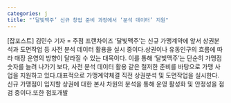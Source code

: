 ```yaml
---
categories: j
title: "‘달빛맥주’ 신규 창업 준비 과정에서 ‘분석 데이터’ 지원"
---
```

[잡포스트] 김민수 기자 = 주점 프랜차이즈 ‘달빛맥주’는 신규 가맹계약에 앞서 상권분석과 도면작업 등 사전 분석 데이터 활용을 실시 중이다.상권이나 유동인구의 흐름에 따라 매장 운영의 방향이 달라질 수 있는 대목이다. 이를 통해 ‘달빛맥주’는 단순히 가맹점 숫자를 늘려 나가기 보다, 사전 분석 데이터 활용 같은 철저한 준비를 바탕으로 가맹 사업을 지원하고 있다.대표적으로 가맹계약체결 직전 상권분석 및 도면작업을 실시한다. 신규 가맹점이 입지할 상권에 대한 본사 차원의 분석을 통해 운영 활성화 및 안정성을 점검 중이다.또한 점포개발